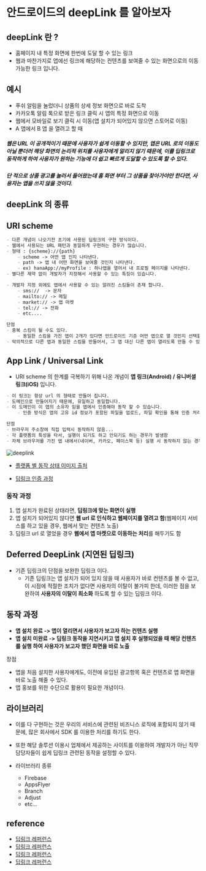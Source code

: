 # 안드로이드의 deepLink 를 알아보자

## deepLink 란 ?
- 홈페이지 내 특정 화면에 한번에 도달 할 수 있는 링크
- 웹과 마찬가지로 앱에선 링크에 해당하는 컨텐츠를 보여줄 수 있는 화면으로의 이동 가능한 링크 입니다.

## 예시
- 푸쉬 알림을 눌렀더니 상품의 상세 정보 화면으로 바로 도착
- 카카오톡 알림 톡으로 받은 링크 클릭 시 앱의 특정 화면으로 이동
- 웹에서 모바일로 보기 클릭 시 이동(앱 설치가 되어있지 않으면 스토어로 이동)
- A 앱에서 B 앱 을 열려고 할 때

##### 웹은 URL 이 공개적이기 때문에 사용자가 쉽게 이동할 수 있지만, 앱은 URL 로의 이동도 아닐 뿐더러 해당 화면의 논리적 위치를 사용자에게 알리지 않기 때문에, 이를 딥링크로 동작하게 하여 사용자가 원하는 기능에 더 쉽고 빠르게 도달할 수 있도록 할 수 있다.
##### 단 적으로 상품 광고를 눌러서 들어왔는데 홈 화면 부터 그 상품을 찾아가야만 한다면, 사용자는 앱을 쓰지 않을 것이다.

## deepLink 의 종류

## URI scheme
```markdown
- 다른 개념이 나오기전 초기에 사용된 딥링크의 구현 방식이다. 
- 웹에서 사용되는 URL 패턴과 동일하게 구현하는 경우가 많습니다.
- 형태 : {scheme}://{path} 
    - scheme -> 어떤 앱 인지 나타낸다.
    - path -> 앱 내 어떤 화면을 보여줄 것인지 나타낸다.
    - ex) hanaApp://myProfile : 하나앱을 열어서 내 프로필 페이지를 나타낸다.
- 별다른 제약 없이 개발자가 지정해서 사용할 수 있는 특징이 있습니다.

- 개발자 지정 외에도 앱에서 사용할 수 있는 알려진 스킴들이 존재 합니다.
    - sms://  -> 문자
    - mailto:// -> 메일
    - market:// -> 앱 마켓
    - tel:// -> 전화
    - etc....

단점
- 중복 스킴이 될 수도 있다.
    - 동일한 스킴을 가진 앱이 2개가 있다면 안드로이드 기준 어떤 앱으로 열 것인지 선택할 수 있는 창을 노출 합니다.
- 악의적으로 다른 앱과 동일한 스킴을 만들어서, 그 앱 대신 다른 앱이 열리도록 만들 수 있습니다.
```
## App Link / Universal Link
- URI scheme 의 한계를 극복하기 위해 나온 개념이 **앱 링크(Android) / 유니버셜 링크(iOS)** 입니다.
```markdown
- 이 링크는 항상 url 의 형태로 만들어 집니다.
- 도메인으로 만들어지기 때문에, 유일하고 동일합니다.
- 이 도메인이 이 앱의 소유자 임을 앱에서 인증해야 동작 할 수 있습니다.
    - 인증 방식은 앱의 고유 id 정보가 포함된 파일을 업로드, 파일 확인을 통해 인증 처리하는 방식으로 이뤄집니다.

단점
- 브라우저 주소창에 직접 입력시 동작하지 않음...
- 각 플랫폼의 특성을 타서, 실행이 되기도 하고 안되기도 하는 경우가 발생함
- 자체 브라우저를 가진 앱 내에서(네이버, 카카오, 페이스북 등) 실행 시 동작하지 않는 경우도 있음
```
![deeplink](https://user-images.githubusercontent.com/49216939/180648746-c6f52a98-a878-4d20-9a9a-773821897b11.png)

- [플랫폼 별 동작 상태 이미지 출처](https://medium.com/prnd/%EB%94%A5%EB%A7%81%ED%81%AC%EC%9D%98-%EB%AA%A8%EB%93%A0%EA%B2%83-feat-app-link-universal-link-deferred-deeplink-61d6cf63a0a5)

- [딥링크 인증 과정](https://developer.android.com/training/app-links)

### 동작 과정
1. 앱 설치가 완료된 상태라면, **딥링크에 맞는 화면이 실행**
2. 앱 설치가 되어있지 않다면 **웹 url 로 인식하고 웹페이지를 열려고 함**(웹페이지 서비스를 하고 있을 경우, 웹에서 맞는 컨텐츠 노출)
3. 딥링크 url 로 열었을 경우 **웹에서 앱 마켓으로 이동하는 처리**를 해두기도 함

## Deferred DeepLink (지연된 딥링크)
- 기존 딥링크의 단점을 보완한 딥링크 이다.
    - 기존 딥링크는 앱 설치가 되어 있지 않을 때 사용자가 바로 컨텐츠를 볼 수 없고, 이 시점에 적절한 조치가 없다면 사용자의 이탈이 불가피 한데, 이러한 점을 보완하여 **사용자의 이탈이 최소화** 하도록 할 수 있는 딥링크 이다.
  
## 동작 과정 
- **앱 설치 완료 -> 앱이 열리면서 사용자가 보고자 하는 컨텐츠 실행**
- **앱 설치 미완료 -> 딥링크 동작을 지연시키고 앱 설치 후 실행되었을 때 해당 컨텐츠를 실행 하여 사용자가 보고자 했던 화면을 바로 노출**

장점
- 앱을 처음 설치한 사용자에게도, 이전에 유입된 광고항목 혹은 컨텐츠로 앱 화면을 바로 노출 해줄 수 있다.
- 앱 홍보를 위한 수단으로 활용이 필요한 개념이다.

## 라이브러리
- 이를 다 구현하는 것은 우리의 서비스에 관련된 비즈니스 로직에 포함되지 않기 때문에, 많은 회사에서 SDK 를 이용한 처리를 하기도 한다.

- 또한 해당 솔루션 이용시 업체에서 제공하는 사이트를 이용하여 개발자가 아닌 직무 담당자들이 쉽게 딥링크 관련된 동작을 설정할 수 있다.

- 라이브러리 종류
  - Firebase
  - AppsFlyer
  - Branch
  - Adjust
  - etc...

## reference
- [딥링크 레퍼런스](https://help.dfinery.io/hc/ko/articles/360039757433-%EB%94%A5%EB%A7%81%ED%81%AC-Deeplink-URI%EC%8A%A4%ED%82%B4-%EC%9C%A0%EB%8B%88%EB%B2%84%EC%85%9C-%EB%A7%81%ED%81%AC-%EC%95%B1%EB%A7%81%ED%81%AC-%EA%B5%AC%EB%B6%84%EA%B3%BC-%EC%9D%B4%ED%95%B4)
- [딥링크 레퍼런스](https://jaeryo2357.tistory.com/84)
- [딥링크 레퍼런스](https://jaeryo2357.tistory.com/88?category=885349)
- [딥링크 레퍼런스](https://medium.com/prnd/%EB%94%A5%EB%A7%81%ED%81%AC%EC%9D%98-%EB%AA%A8%EB%93%A0%EA%B2%83-feat-app-link-universal-link-deferred-deeplink-61d6cf63a0a5)